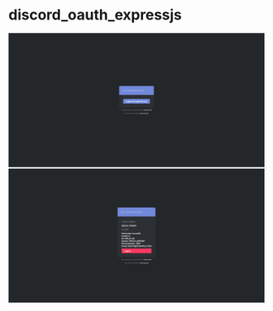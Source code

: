 # discord_oauth_expressjs

![Before connection](./screenshot/before.png)
![After connection](./screenshot/after.png)